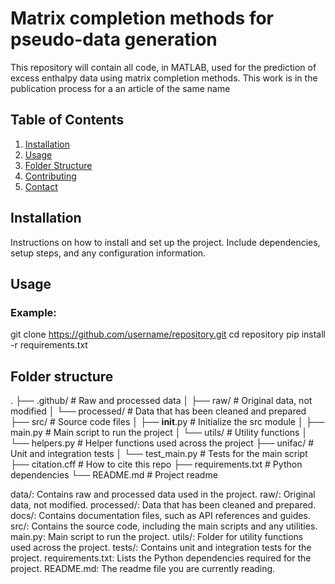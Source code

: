 # Matrix completion methods for pseudo-data generation 

This repository will contain all code, in MATLAB, used for the prediction of excess enthalpy data using matrix completion methods. 
This work is in the publication process for a an article of the same name 


## Table of Contents
1. [Installation](#installation)
2. [Usage](#usage)
3. [Folder Structure](#folder-structure)
4. [Contributing](#contributing)
5. [Contact](#contact)

## Installation

Instructions on how to install and set up the project. Include dependencies, setup steps, and any configuration information.

## Usage

### Example:
git clone https://github.com/username/repository.git
cd repository
pip install -r requirements.txt

## Folder structure 
.
├── .github/                   # Raw and processed data
│   ├── raw/                # Original data, not modified
│   └── processed/          # Data that has been cleaned and prepared
├── src/                    # Source code files
│   ├── __init__.py         # Initialize the src module
│   ├── main.py             # Main script to run the project
│   └── utils/              # Utility functions
│       └── helpers.py      # Helper functions used across the project
├── unifac/                  # Unit and integration tests
│   └── test_main.py        # Tests for the main script
├── citation.cff            # How to cite this repo
├── requirements.txt        # Python dependencies
└── README.md               # Project readme

data/: Contains raw and processed data used in the project.
raw/: Original data, not modified.
processed/: Data that has been cleaned and prepared.
docs/: Contains documentation files, such as API references and guides.
src/: Contains the source code, including the main scripts and any utilities.
main.py: Main script to run the project.
utils/: Folder for utility functions used across the project.
tests/: Contains unit and integration tests for the project.
requirements.txt: Lists the Python dependencies required for the project.
README.md: The readme file you are currently reading.
